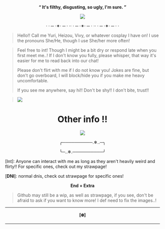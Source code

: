 

<div align='center'>
  
  **“ It's filthy, disgusting, so ugly, I'm sure. ”**

 
  <img src="https://cdn.discordapp.com/attachments/1268327200571265137/1400719066896924764/chance_and_itrapped_forsaken_.jpg?ex=688da8c9&is=688c5749&hm=463ffde10285cc3ff7f378840b8b2f2d4ede6c52d0217ae634f640c8897cbc31">

· · ─ ·✶· ─ · ·· · ─ ·✶· ─ · ·· · ─ ·✶· ─ · ·
  <div align='left'>
    
> Hello!! Call me Yuri, Heizou, Vivy, or whatever cosplay I have on! I use the pronouns She/He, though I use She/her more often!

> Feel free to int! Though I might be a bit dry or respond late when you first meet me..! If I don't know you fully, please whisper, that way it's easier for me to read back into our chat!
>
> Please don't flirt with me if I do not know you! Jokes are fine, but don't go overboard, I will block/hide you if you make me heavy uncomfortable.
>
> If you see me anywhere, say hi!! Don't be shy!! I don't bite, trust!!

> ![](https://komarev.com/ghpvc/?username=yuriheizou&style=flat-square&label=snowflakes&base=0&color=8399ca&abbreviated=true)

<div align='center'>
  
# Other info !!

  <img src="https://cdn.discordapp.com/attachments/1268327200571265137/1400721292402888818/c6fe779a9285f173.jpg?ex=688daadc&is=688c595c&hm=3221ed88c296956edd178ae049890a24a02e9809228260488ba9643d656899fd&">

  ╭──────────.❄︎..─╮
  
  ╰─..❄︎.──────────╯

  <div align='left'>
    
[Int]: Anyone can interact with me as long as they aren't heavily weird and flirty!! For specific ones, check out my strawpage!

[**DNI**]: normal dnis, check out strawpage for specific ones!

<div align='center'>

**End + Extra**

  <div align='left'>

> Github may still be a wip, as well as strawpage, if you see, don't be afraid to ask if you want to know more!
> I def need to fix the images..!

<div align='center'>
  
-------------

**[❄️]**

------

